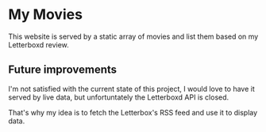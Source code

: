 # My Movies

This website is served by a static array of movies and list them based on my Letterboxd review.


## Future improvements

I'm not satisfied with the current state of this project, I would love to have it served by live data, but unfortuntately the Letterboxd API is closed.

That's why my idea is to fetch the Letterbox's RSS feed and use it to display data. 
